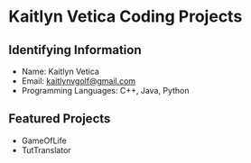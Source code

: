 # Kaitlyn Vetica Coding Projects 

## Identifying Information
* Name: Kaitlyn Vetica
* Email: kaitlynvgolf@gmail.com
* Programming Languages: C++, Java, Python

## Featured Projects
* GameOfLife
* TutTranslator

